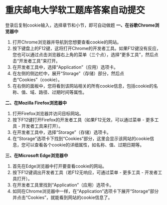 # 重庆邮电大学软工题库答案自动提交
登录后复制cookie输入，选择章节和小节，即可自动做题
**一、在谷歌Chrome浏览器中**

1. 打开Chrome浏览器并导航到您想要查看cookie的网站。
2. 按下键盘上的F12键，这将打开Chrome的开发者工具。如果F12键没有反应，您也可以通过点击浏览器右上角的菜单（三个点），选择“更多工具”，然后点击“开发者工具”来打开。
3. 在开发者工具中，选择“Application”（应用）选项卡。
4. 在左侧的侧边栏中，展开“Storage”（存储）部分，然后点击“Cookies”（cookie）。
5. 在右侧的面板中，您将看到该网站相关的所有cookie信息，包括cookie的名称、值、域、路径、过期时间等属性。

**二、在Mozilla Firefox浏览器中**

1. 打开Firefox浏览器并访问目标网站。
2. 按下F12键打开Firefox的开发者工具（如果F12无效，可以通过菜单 - 更多工具 - 开发者工具来打开）。
3. 在开发者工具中，选择“Storage”（存储）选项卡。
4. 在“Storage”选项卡下找到“Cookies”部分，这里会显示该网站的cookie信息，您可以查看各个cookie的详细属性，如名称、值、过期日期等。

**三、在Microsoft Edge浏览器中**

1. 首先在Edge浏览器中打开要查看cookie的网站。
2. 按下F12键调出开发者工具（若F12无响应，可通过菜单 - 更多工具 - 开发者工具打开）。
3. 在开发者工具里找到“Application”（应用）选项卡。
4. 如同在Chrome浏览器中一样，在“Application”选项卡下展开“Storage”部分并点击“Cookies”，就能看到网站的cookie信息了。
